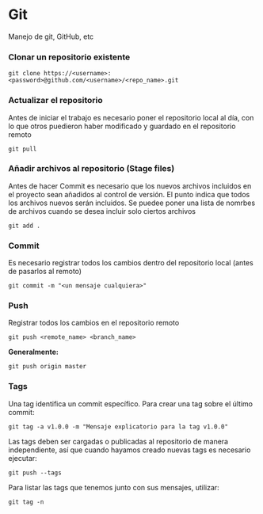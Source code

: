 # Git
Manejo de git, GitHub, etc

### Clonar un repositorio existente

`git clone https://<username>:<password>@github.com/<username>/<repo_name>.git`

### Actualizar el repositorio
Antes de iniciar el trabajo es necesario poner el repositorio local al día, con lo que otros puedieron haber modificado y guardado en el repositorio remoto

`git pull`

### Añadir archivos al repositorio (Stage files)
Antes de hacer Commit es necesario que los nuevos archivos incluidos en el proyecto sean añadidos al control de versión. El punto indica que todos los archivos nuevos serán incluidos. Se puedee poner una lista de nomrbes de archivos cuando se desea incluir solo ciertos archivos

`git add .`

### Commit
Es necesario registrar todos los cambios dentro del repositorio local (antes de pasarlos al remoto)

`git commit -m "<un mensaje cualquiera>"`

### Push
Registrar todos los cambios en el repositorio remoto

`git push <remote_name> <branch_name>`

**Generalmente:**

`git push origin master`

### Tags
Una tag identifica un commit específico. Para crear una tag sobre el último commit:

`git tag -a v1.0.0 -m "Mensaje explicatorio para la tag v1.0.0"`

Las tags deben ser cargadas o publicadas al repositorio de manera independiente, así que cuando hayamos creado nuevas tags es    necesario ejecutar:

`git push --tags`

Para listar las tags que tenemos junto con sus mensajes, utilizar:

`git tag -n`
